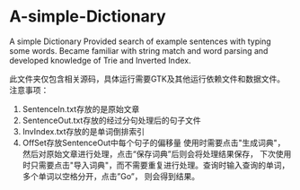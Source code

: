 # A-simple-Dictionary

A simple Dictionary
Provided search of example sentences with typing some words. Became familiar with
string match and word parsing and developed knowledge of Trie and Inverted Index.

此文件夹仅包含相关源码，具体运行需要GTK及其他运行依赖文件和数据文件。
注意事项：
1. SentenceIn.txt存放的是原始文章
2. SentenceOut.txt存放的经过分句处理后的句子文件
3. InvIndex.txt存放的是单词倒排索引
3. OffSet存放SentenceOut中每个句子的偏移量
使用时需要点击"生成词典"，然后对原始文章进行处理，点击“保存词典”后则会将处理结果保存，
下次使用时只需要点击"导入词典"，而不需要重复进行处理。查询时输入查询的单词，多个单词以空格分开，点击”Go”，
则会得到结果。
